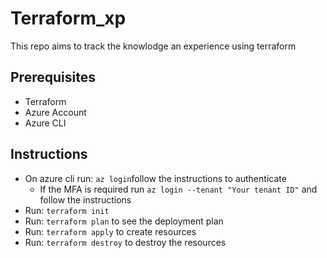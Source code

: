 # Terraform_xp

This repo aims to track the knowlodge an experience using terraform


## Prerequisites

- Terraform
- Azure Account
- Azure CLI

## Instructions

 - On azure cli run: `az login`follow the instructions to authenticate
	 - If the MFA is required run `az login --tenant "Your tenant ID"` and follow the instructions
 - Run: `terraform init`  
 - Run: `terraform plan` to see the deployment plan
 - Run: `terraform apply` to create resources
 - Run: `terraform destroy` to destroy the resources